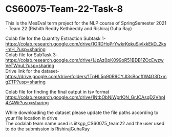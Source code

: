 # CS60075-Team-22-Task-8
This is the MesEval term project for the NLP course of SpringSemester 2021 - Team 22 (Rishith Reddy Kethireddy and Rishiraj Guha Ray)

Colab file for the Quantity Extraction Subtask 1-https://colab.research.google.com/drive/1ORDHoPrYwkrKqkuSivIxkEkD_2ks-mH_?usp=sharing  
Colab file for SubTask 3- https://colab.research.google.com/drive/1JzAz0pK099oR51BDB1ZOcEwzwVeTWnuL?usp=sharing  
Drive link for the dataset- https://drive.google.com/drive/folders/1TpHL5p90R9CYJI3sBocffW4G3DxmgZTP?usp=sharing  
  
Colab file for finding the final output in tsv format https://colab.research.google.com/drive/1NtbObNiWprlON_GrJCAsgD2VhpI4Z4Wr?usp=sharing  

While downloading the dataset please update the file paths according to your file location in drive   
The codalab team name used is iitkgp_CS60075_team22 and the user used to do the submission is RishirajGuhaRay
